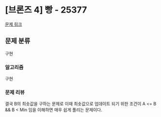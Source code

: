 # [브론즈 4] 빵 - 25377
[문제 링크](https://www.acmicpc.net/problem/25377)

## 문제 분류
구현

### 알고리즘
구현

### 문제 리뷰
<p>결국 B의 최솟값을 구하는 문제로 이때 최솟값으로 업데이트 되기 위한 조건이 A <= B && B < Min 임을 이해하면 매우 쉽게 풀리는 문제이다.</p> 